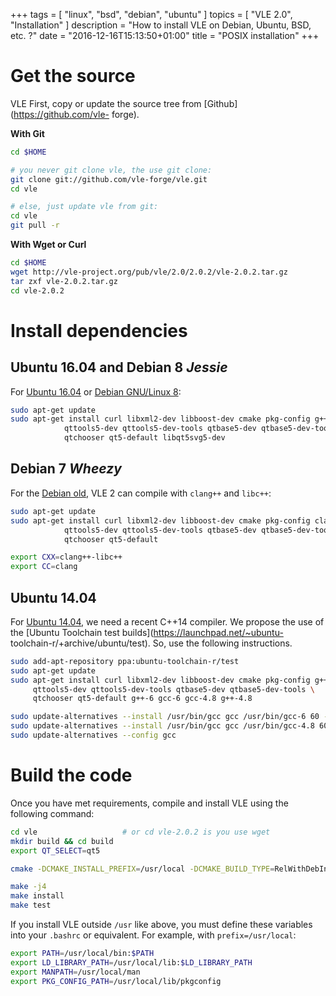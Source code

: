 +++
tags = [ "linux", "bsd", "debian", "ubuntu" ]
topics = [ "VLE 2.0", "Installation" ]
description = "How to install VLE on Debian, Ubuntu, BSD, etc. ?"
date = "2016-12-16T15:13:50+01:00"
title = "POSIX installation"
+++

# Get the source

VLE First, copy or update the source tree from [Github](https://github.com/vle-
forge).

**With Git**

````bash
cd $HOME

# you never git clone vle, the use git clone:
git clone git://github.com/vle-forge/vle.git
cd vle

# else, just update vle from git:
cd vle
git pull -r
````

**With Wget or Curl**

````bash
cd $HOME
wget http://vle-project.org/pub/vle/2.0/2.0.2/vle-2.0.2.tar.gz
tar zxf vle-2.0.2.tar.gz
cd vle-2.0.2
````

# Install dependencies

## Ubuntu 16.04 and Debian 8 *Jessie*

For [Ubuntu 16.04](http:://www.ubuntu.com) or [Debian GNU/Linux 8](http://www.debian.org):


````bash
sudo apt-get update
sudo apt-get install curl libxml2-dev libboost-dev cmake pkg-config g++ \
            qttools5-dev qttools5-dev-tools qtbase5-dev qtbase5-dev-tools \
            qtchooser qt5-default libqt5svg5-dev
````

## Debian 7 *Wheezy*

For the [Debian old](https://www.debian.org/releases/wheezy/), VLE 2 can compile with `clang++` and `libc++`:


````bash
sudo apt-get update
sudo apt-get install curl libxml2-dev libboost-dev cmake pkg-config clang++ libc++-dev linv++abi-dev \
            qttools5-dev qttools5-dev-tools qtbase5-dev qtbase5-dev-tools \
            qtchooser qt5-default

export CXX=clang++-libc++
export CC=clang
````

## Ubuntu 14.04

For [Ubuntu 14.04](http:://www.ubuntu.com), we need a recent C++14 compiler. We
propose the use of the [Ubuntu Toolchain test
builds](https://launchpad.net/~ubuntu- toolchain-r/+archive/ubuntu/test). So,
use the following instructions.

````bash
sudo add-apt-repository ppa:ubuntu-toolchain-r/test
sudo apt-get update
sudo apt-get install curl libxml2-dev libboost-dev cmake pkg-config g++ \
     qttools5-dev qttools5-dev-tools qtbase5-dev qtbase5-dev-tools \
     qtchooser qt5-default g++-6 gcc-6 gcc-4.8 g++-4.8

sudo update-alternatives --install /usr/bin/gcc gcc /usr/bin/gcc-6 60 --slave /usr/bin/g++ g++ /usr/bin/g++-6
sudo update-alternatives --install /usr/bin/gcc gcc /usr/bin/gcc-4.8 60 --slave /usr/bin/g++ g++ /usr/bin/g++-4.8
sudo update-alternatives --config gcc
````

# Build the code

Once you have met requirements, compile and install VLE using the following
command:

````bash
cd vle                   # or cd vle-2.0.2 is you use wget
mkdir build && cd build
export QT_SELECT=qt5

cmake -DCMAKE_INSTALL_PREFIX=/usr/local -DCMAKE_BUILD_TYPE=RelWithDebInfo ..

make -j4
make install
make test
````

If you install VLE outside `/usr` like above, you must define these
variables into your `.bashrc` or equivalent. For example, with
`prefix=/usr/local`:

````bash
export PATH=/usr/local/bin:$PATH
export LD_LIBRARY_PATH=/usr/local/lib:$LD_LIBRARY_PATH
export MANPATH=/usr/local/man
export PKG_CONFIG_PATH=/usr/local/lib/pkgconfig
````
